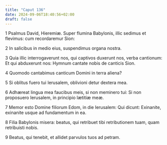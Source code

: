 ```yaml
---
title: "Caput 136"
date: 2024-09-06T18:40:56+02:00
draft: false
---
```




1 Psalmus David, Hieremiæ. Super flumina Babylonis, illic sedimus et flevimus: cum recordaremur Sion:

2 In salicibus in medio eius, suspendimus organa nostra.

3 Quia illic interrogaverunt nos, qui captivos duxerunt nos, verba cantionum: Et qui abduxerunt nos: Hymnum cantate nobis de canticis Sion.

4 Quomodo cantabimus canticum Domini in terra aliena?

5 Si oblitus fuero tui Ierusalem, oblivioni detur dextera mea.

6 Adhæreat lingua mea faucibus meis, si non meminero tui: Si non proposuero Ierusalem, in principio lætitiæ meæ.

7 Memor esto Domine filiorum Edom, in die Ierusalem: Qui dicunt: Exinanite, exinanite usque ad fundamentum in ea.

8 Filia Babylonis misera: beatus, qui retribuet tibi retributionem tuam, quam retribuisti nobis.

9 Beatus, qui tenebit, et allidet parvulos tuos ad petram.

